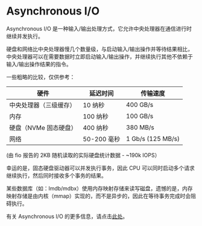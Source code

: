 # Asynchronous I/O

Asynchronous I/O 是一种输入/输出处理方式，它允许中央处理器在通信进行时继续并发执行。

硬盘和网络比中央处理器慢几个数量级，与启动输入/输出操作并等待结果相比，中央处理器可以在需要数据时立即启动输入/输出操作，并继续执行其他不依赖于输入/输出操作结果的指令。

一些粗略的比较，仅供参考：

| 硬件            | 延迟时间      | 传输速度              |
| ------------- | --------- | ----------------- |
| 中央处理器（三级缓存）   | 10 纳秒     | 400 GB/s          |
| 内存            | 100 纳秒    | 100 GB/s          |
| 硬盘（NVMe 固态硬盘） | 400 纳秒    | 380 MB/s          |
| 网络            | 50-200 毫秒 | 1 Gb/s (125 MB/s) |

(由 fio 报告的 2KB 随机读取的实际硬盘统计数据 - \~190k IOPS）

幸运的是，固态硬盘驱动器可以并发执行事务，因此 CPU 可以同时启动多个请求继续执行，然后同时接收多个事务的结果。

某些数据库（如：lmdb/mdbx）使用内存映射存储来读写磁盘，遗憾的是，内存映射存储是由内核（mmap）实现的，而不是异步的，因此在等待事务完成时会阻碍执行。

有关 Asynchronous I/O 的更多信息，请点击[此处](https://en.wikipedia.org/wiki/Asynchronous\_I/O)。
